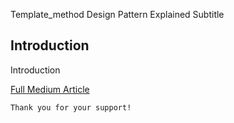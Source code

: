 Template_method Design Pattern Explained
Subtitle

## Introduction
Introduction

[Full Medium Article](https://medium.com/@fedcal)


```
Thank you for your support!
```
